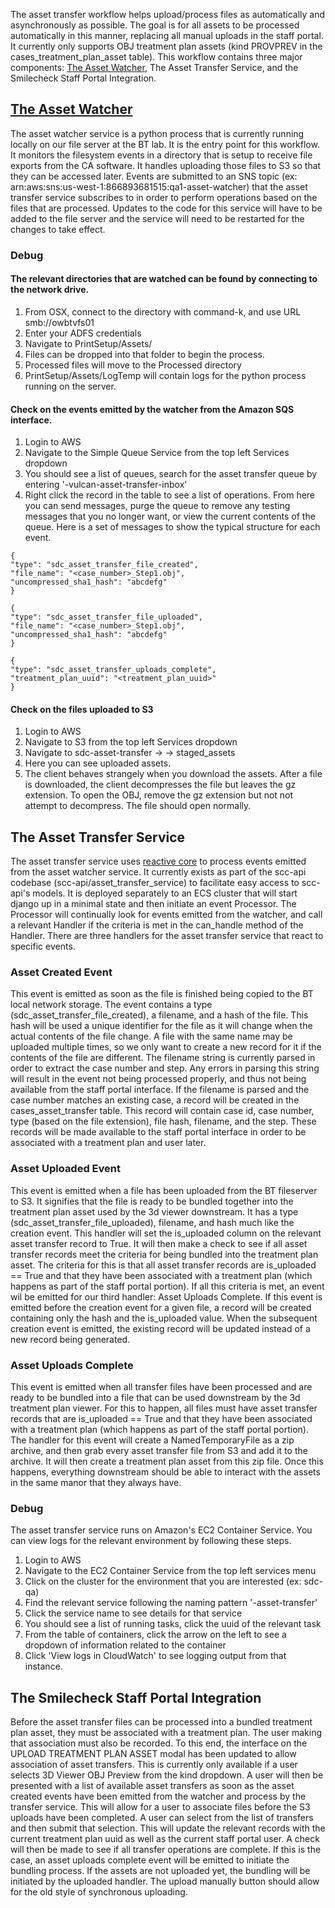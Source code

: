 The asset transfer workflow helps upload/process files as automatically and asynchronously as possible. The goal is for all assets to be processed automatically in this manner, replacing all manual uploads in the staff portal. It currently only supports OBJ treatment plan assets (kind PROVPREV in the cases_treatment_plan_asset table). This workflow contains three major components: [The Asset Watcher](https://github.com/CamelotVG/sdc-asset-watcher), The Asset Transfer Service, and the Smilecheck Staff Portal Integration.

## [The Asset Watcher](https://github.com/CamelotVG/sdc-asset-watcher)

The asset watcher service is a python process that is currently running locally on our file server at the BT lab. It is the entry point for this workflow. It monitors the filesystem events in a directory that is setup to receive file exports from the CA software. It handles uploading those files to S3 so that they can be accessed later. Events are submitted to an SNS topic (ex: arn:aws:sns:us-west-1:866893681515:qa1-asset-watcher) that the asset transfer service subscribes to in order to perform operations based on the files that are processed. Updates to the code for this service will have to be added to the file server and the service will need to be restarted for the changes to take effect.

### Debug

#### The relevant directories that are watched can be found by connecting to the network drive.
1. From OSX, connect to the directory with command-k, and use URL smb://owbtvfs01
2. Enter your ADFS credentials
3. Navigate to PrintSetup/Assets/<env>
4. Files can be dropped into that folder to begin the process.
5. Processed files will move to the Processed directory
6. PrintSetup/Assets/LogTemp will contain logs for the python process running on the server.

#### Check on the events emitted by the watcher from the Amazon SQS interface.
1. Login to AWS
2. Navigate to the Simple Queue Service from the top left Services dropdown
3. You should see a list of queues, search for the asset transfer queue by entering '<env>-vulcan-asset-transfer-inbox'
4. Right click the record in the table to see a list of operations. From here you can send messages, purge the queue to remove any testing messages that you no longer want, or view the current contents of the queue. Here is a set of messages to show the typical structure for each event.
```
{
"type": "sdc_asset_transfer_file_created",
"file_name": "<case_number>_Step1.obj",
"uncompressed_sha1_hash": "abcdefg"
}

{
"type": "sdc_asset_transfer_file_uploaded",
"file_name": "<case_number>_Step1.obj",
"uncompressed_sha1_hash": "abcdefg"
}

{
"type": "sdc_asset_transfer_uploads_complete",
"treatment_plan_uuid": "<treatment_plan_uuid>"
}
```

#### Check on the files uploaded to S3
1. Login to AWS
2. Navigate to S3 from the top left Services dropdown
3. Navigate to sdc-asset-transfer -> <env> -> staged_assets
4. Here you can see uploaded assets.
5. The client behaves strangely when you download the assets. After a file is downloaded, the client decompresses the file but leaves the gz extension. To open the OBJ, remove the gz extension but not not attempt to decompress. The file should open normally.

## The Asset Transfer Service

The asset transfer service uses [reactive core](https://github.com/CamelotVG/sdc-reactive-core) to process events emitted from the asset watcher service. It currently exists as part of the scc-api codebase (scc-api/asset_transfer_service) to facilitate easy access to scc-api's models. It is deployed separately to an ECS cluster that will start django up in a minimal state and then initiate an event Processor. The Processor will continually look for events emitted from the watcher, and call a relevant Handler if the criteria is met in the can_handle method of the Handler. There are three handlers for the asset transfer service that react to specific events.

### Asset Created Event

This event is emitted as soon as the file is finished being copied to the BT local network storage. The event contains a type (sdc_asset_transfer_file_created), a filename, and a hash of the file. This hash will be used a unique identifier for the file as it will change when the actual contents of the file change. A file with the same name may be uploaded multiple times, so we only want to create a new record for it if the contents of the file are different. The filename string is currently parsed in order to extract the case number and step. Any errors in parsing this string will result in the event not being processed properly, and thus not being available from the staff portal interface. If the filename is parsed and the case number matches an existing case, a record will be created in the cases_asset_transfer table. This record will contain case id, case number, type (based on the file extension), file hash, filename, and the step. These records will be made available to the staff portal interface in order to be associated with a treatment plan and user later.

### Asset Uploaded Event

This event is emitted when a file has been uploaded from the BT fileserver to S3. It signifies that the file is ready to be bundled together into the treatment plan asset used by the 3d viewer downstream. It has a type (sdc_asset_transfer_file_uploaded), filename, and hash much like the creation event. This handler will set the is_uploaded column on the relevant asset transfer record to True. It will then make a check to see if all asset transfer records meet the criteria for being bundled into the treatment plan asset. The criteria for this is that all asset transfer records are is_uploaded == True and that they have been associated with a treatment plan (which happens as part of the staff portal portion). If all this criteria is met, an event wil be emitted for our third handler: Asset Uploads Complete. If this event is emitted before the creation event for a given file, a record will be created containing only the hash and the is_uploaded value. When the subsequent creation event is emitted, the existing record will be updated instead of a new record being generated.

### Asset Uploads Complete

This event is emitted when all transfer files have been processed and are ready to be bundled into a file that can be used downstream by the 3d treatment plan viewer. For this to happen, all files must have asset transfer records  that are is_uploaded == True and that they have been associated with a treatment plan (which happens as part of the staff portal portion). The handler for this event will create a NamedTemporaryFile as a zip archive, and then grab every asset transfer file from S3 and add it to the archive. It will then create a treatment plan asset from this zip file. Once this happens, everything downstream should be able to interact with the assets in the same manor that they always have.

### Debug

The asset transfer service runs on Amazon's EC2 Container Service. You can view logs for the relevant environment by following these steps.
1. Login to AWS
2. Navigate to the EC2 Container Service from the top left services menu
3. Click on the cluster for the environment that you are interested (ex: sdc-qa)
4. Find the relevant service following the naming pattern '<env>-asset-transfer'
5. Click the service name to see details for that service
6. You should see a list of running tasks, click the uuid of the relevant task
7. From the table of containers, click the arrow on the left to see a dropdown of information related to the container
8. Click 'View logs in CloudWatch' to see logging output from that instance.


## The Smilecheck Staff Portal Integration

Before the asset transfer files can be processed into a bundled treatment plan asset, they must be associated with a treatment plan. The user making that association must also be recorded. To this end, the interface on the UPLOAD TREATMENT PLAN ASSET modal has been updated to allow association of asset transfers. This is currently only available if a user selects 3D Viewer OBJ Preview from the kind dropdown. A user will then be presented with a list of available asset transfers as soon as the asset created events have been emitted from the watcher and process by the transfer service. This will allow for a user to associate files before the S3 uploads have been completed. A user can select from the list of transfers and then submit that selection. This will update the relevant records with the current treatment plan uuid as well as the current staff portal user. A check will then be made to see if all transfer operations are complete. If this is the case, an asset uploads complete event will be emitted to initiate the bundling process. If the assets are not uploaded yet, the bundling will be initiated by the uploaded handler. The upload manually button should allow for the old style of synchronous uploading.